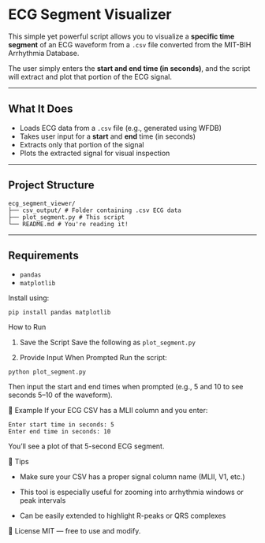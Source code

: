 #  ECG Segment Visualizer

This simple yet powerful script allows you to visualize a **specific time segment** of an ECG waveform from a `.csv` file converted from the MIT-BIH Arrhythmia Database.

The user simply enters the **start and end time (in seconds)**, and the script will extract and plot that portion of the ECG signal.

---

##  What It Does

-  Loads ECG data from a `.csv` file (e.g., generated using WFDB)
-  Takes user input for a **start** and **end** time (in seconds)
-  Extracts only that portion of the signal
-  Plots the extracted signal for visual inspection

---

##  Project Structure

   
    ecg_segment_viewer/
    ├── csv_output/ # Folder containing .csv ECG data
    ├── plot_segment.py # This script
    └── README.md # You're reading it!


---

##  Requirements

- `pandas`
- `matplotlib`

Install using:

```
pip install pandas matplotlib

```
 How to Run

1. Save the Script
Save the following as `plot_segment.py`

2.  Provide Input When Prompted
Run the script:
 ```  
python plot_segment.py
```
Then input the start and end times when prompted (e.g., 5 and 10 to see seconds 5–10 of the waveform).

🧪 Example
If your ECG CSV has a MLII column and you enter:
```
Enter start time in seconds: 5
Enter end time in seconds: 10
```
You’ll see a plot of that 5-second ECG segment.

🧠 Tips
- Make sure your CSV has a proper signal column name (MLII, V1, etc.)

- This tool is especially useful for zooming into arrhythmia windows or peak intervals

- Can be easily extended to highlight R-peaks or QRS complexes

📜 License
MIT — free to use and modify.






